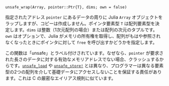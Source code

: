 ```
unsafe_wrap(Array, pointer::Ptr{T}, dims; own = false)
```

指定されたアドレス `pointer` にあるデータの周りに Julia `Array` オブジェクトをラップしますが、コピーは作成しません。ポインタ要素型 `T` は配列要素型を決定します。`dims` は整数（1次元配列の場合）または配列の次元のタプルです。`own` はオプションで、Julia がメモリの所有権を取得し、配列がもはや参照されなくなったときにポインタに対して `free` を呼び出すかどうかを指定します。

この関数は「unsafe」とラベル付けされています。なぜなら、`pointer` が要求された長さのデータに対する有効なメモリアドレスでない場合、クラッシュするからです。[`unsafe_load`](@ref) や [`unsafe_store!`](@ref) とは異なり、プログラマーは異なる要素型の2つの配列を介して基礎データにアクセスしないことを保証する責任があります。これは C の厳密なエイリアス規則に似ています。
